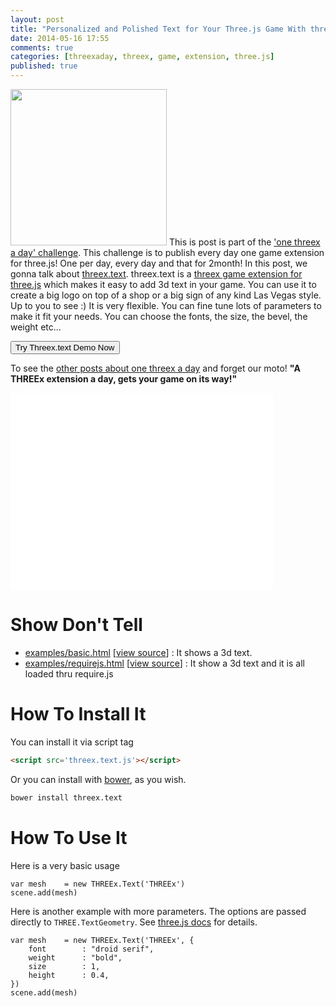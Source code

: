 ```yaml
---
layout: post
title: "Personalized and Polished Text for Your Three.js Game With threex.text"
date: 2014-05-16 17:55
comments: true
categories: [threexaday, threex, game, extension, three.js]
published: true
---
```


<a href='http://jeromeetienne.github.io/threex.text/examples/basic.html' target='_blank'><img class="right" src="https://raw.githubusercontent.com/jeromeetienne/threex.text/master/examples/images/screenshot-threex-text-512x512.jpg" width="250" height="250"></a>
This is post is part of the ['one threex a day' challenge](/blog/2014/04/22/one-threex-a-day-gets-your-game-on-its-way-a-challenge/). 
This challenge is to publish every day one game extension for three.js!
One per day, every day and that for 2month!
In this post, we gonna talk about
[threex.text](http://www.threejsgames.com/extensions/#threex.text).
threex.text is a [threex game extension for three.js](http://jeromeetienne.github.io/threex/) which makes it easy to add 3d text in your game. You can use it to create a big logo on top of a shop or a big sign of any kind Las Vegas style. Up to you to see :) It is very flexible. You can fine tune lots of parameters to make it fit your needs. You can choose the fonts, the size, the bevel, the weight etc...

<a href='http://jeromeetienne.github.io/threex.text/examples/basic.html' target='_blank'><input type="button" value='Try Threex.text Demo Now' /></a>

To see the [other posts about one threex a day](/blog/categories/threexaday/) and forget our moto!
**"A THREEx extension a day, gets your game on its way!"**


<!-- more -->

<iframe width="420" height="315" src="//www.youtube.com/embed/skjX1Dl7e0Y" frameborder="0" allowfullscreen></iframe>


Show Don't Tell
===============
* [examples/basic.html](http://jeromeetienne.github.io/threex.text/examples/basic.html)
\[[view source](https://github.com/jeromeetienne/threex.text/blob/master/examples/basic.html)\] :
It shows a 3d text.
* [examples/requirejs.html](http://jeromeetienne.github.io/threex.text/examples/requirejs.html)
\[[view source](https://github.com/jeromeetienne/threex.text/blob/master/examples/requirejs.html)\] :
It show a 3d text and it is all loaded thru require.js

How To Install It
=================

You can install it via script tag

```html
<script src='threex.text.js'></script>
```

Or you can install with [bower](http://bower.io/), as you wish.

```bash
bower install threex.text
```

How To Use It
=============

Here is a very basic usage

```
var mesh    = new THREEx.Text('THREEx')
scene.add(mesh)
```

Here is another example with more parameters. The options are passed directly 
to  ```THREE.TextGeometry```. 
See [three.js docs](http://threejs.org/docs/#Reference/Extras.Geometries/TextGeometry)
for details.

```
var mesh    = new THREEx.Text('THREEx', {
    font        : "droid serif",
    weight      : "bold",
    size        : 1,
    height      : 0.4,
})
scene.add(mesh)
```